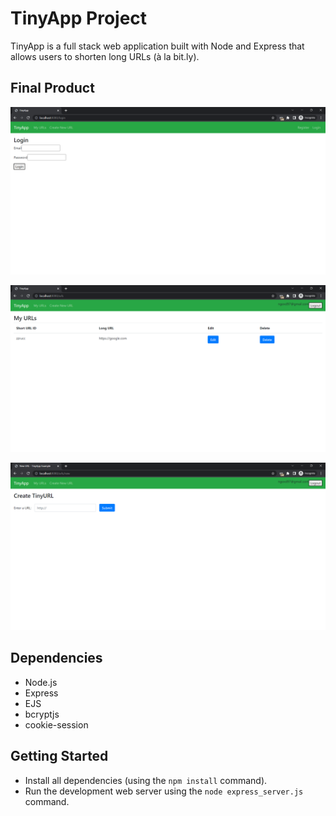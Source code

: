 # TinyApp Project

TinyApp is a full stack web application built with Node and Express that allows users to shorten long URLs (à la bit.ly).

## Final Product

!["Login page"](https://github.com/john-ngo/tinyapp/blob/master/docs/login-page.png)

!["URLs page"](https://github.com/john-ngo/tinyapp/blob/master/docs/urls-page.png)

!["Add new URL"](https://github.com/john-ngo/tinyapp/blob/master/docs/new-url-page.png)

## Dependencies

- Node.js
- Express
- EJS
- bcryptjs
- cookie-session

## Getting Started

- Install all dependencies (using the `npm install` command).
- Run the development web server using the `node express_server.js` command.
